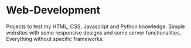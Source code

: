 # Web-Development
Projects to test my HTML, CSS, Javascript and Python knowledge. Simple websites with some responsive designs and some server functionalities. Everything without specific frameworks.
